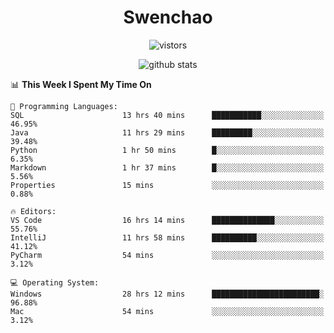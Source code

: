 <h1 align="center">Swenchao</h3>

<p align="center">
  <img src="https://visitor-badge.glitch.me/badge?page_id=Swenchao" alt="vistors" />
</p>

<p align="center">
  <img src="https://github-readme-stats.vercel.app/api?username=Swenchao&count_private=true&show_icons=true&theme=vue-dark&hide_title=true" alt="github stats" />
</p>

<!--START_SECTION:waka-->
📊 **This Week I Spent My Time On** 

```text
💬 Programming Languages: 
SQL                      13 hrs 40 mins      ███████████░░░░░░░░░░░░░░   46.95% 
Java                     11 hrs 29 mins      █████████░░░░░░░░░░░░░░░░   39.48% 
Python                   1 hr 50 mins        █░░░░░░░░░░░░░░░░░░░░░░░░   6.35% 
Markdown                 1 hr 37 mins        █░░░░░░░░░░░░░░░░░░░░░░░░   5.56% 
Properties               15 mins             ░░░░░░░░░░░░░░░░░░░░░░░░░   0.88%

🔥 Editors: 
VS Code                  16 hrs 14 mins      ██████████████░░░░░░░░░░░   55.76% 
IntelliJ                 11 hrs 58 mins      ██████████░░░░░░░░░░░░░░░   41.12% 
PyCharm                  54 mins             ░░░░░░░░░░░░░░░░░░░░░░░░░   3.12%

💻 Operating System: 
Windows                  28 hrs 12 mins      ████████████████████████░   96.88% 
Mac                      54 mins             ░░░░░░░░░░░░░░░░░░░░░░░░░   3.12%

```


<!--END_SECTION:waka-->
